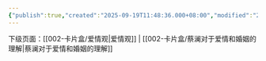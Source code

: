 ```yaml
---
{"publish":true,"created":"2025-09-19T11:48:36.000+08:00","modified":"2025-09-19T11:48:36.000+08:00","cssclasses":""}
---
```







下级页面：[[002-卡片盒/爱情观\|爱情观]] | [[002-卡片盒/蔡澜对于爱情和婚姻的理解\|蔡澜对于爱情和婚姻的理解]]
